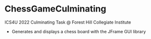 # ChessGameCulminating
ICS4U 2022 Culminating Task @ Forest Hill Collegiate Institute
- Generates and displays a chess board with the JFrame GUI library
